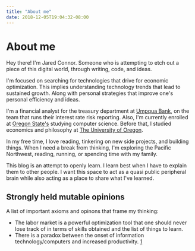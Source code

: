 ```yaml
---
title: "About me"
date: 2018-12-05T19:04:32-08:00
---
```


# About me
Hey there! I'm Jared Connor. Someone who is attempting to etch out a piece of this digital world, through writing, code, and ideas. 

I'm focused on searching for technologies that drive for economic optimization. This implies understanding technology trends that lead to sustained growth. Along with personal strategies that improve one's personal efficiency and ideas. 

I'm a financial analyst for the treasury department at [Umpqua Bank](https://www.umpquabank.com/), on the team that runs their interest rate risk reporting. Also, I'm currently enrolled at [Oregon State's](https://oregonstate.edu/) studying computer science. Before that, I studied economics and philosophy at [The University of Oregon](https://www.uoregon.edu/). 

In my free time, I love reading, tinkering on new side projects, and building things. When I need a break from thinking, I'm exploring the Pacific Northwest, reading, running, or spending time with my family. 

This blog is an attempt to openly learn. I learn best when I have to explain them to other people. I want this space to act as a quasi public peripheral brain while also acting as a place to share what I've learned. 


## Strongly held mutable opinions
A list of important axioms and opinons that frame my thinking: 

- The labor market is a powerful optimization tool that one should never lose track of in terms of skills obtained and the list of things to learn.
- There is a paradox between the onset of information technology/computers and increased productivity. [1](https://cs.stanford.edu/people/eroberts/cs201/projects/productivity-paradox/background.html)

